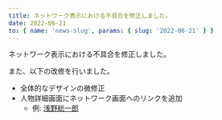 ```yaml
---
title: ネットワーク表示における不具合を修正しました。
date: 2022-06-21
to: { name: 'news-slug', params: { slug: '2022-06-21' } }
---
```


ネットワーク表示における不具合を修正しました。

また、以下の改修を行いました。

- 全体的なデザインの微修正
- 人物詳細画面にネットワーク画面へのリンクを追加
    - 例: [浅野総一郎](https://shibusawa-dlab.github.io/app1/entity/agential/浅野総一郎)